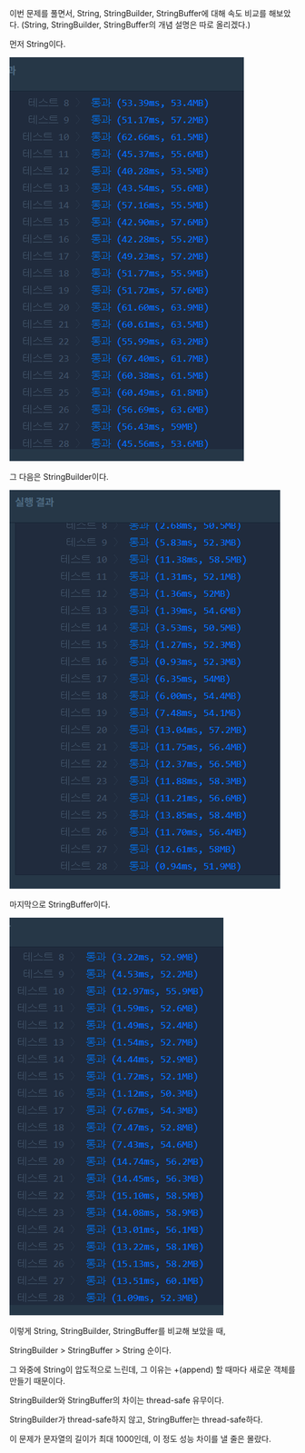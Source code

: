 이번 문제를 풀면서, String, StringBuilder, StringBuffer에 대해 속도 비교를 해보았다. (String, StringBuilder, StringBuffer의 개념 설명은 따로 올리겠다.)

먼저 String이다.

![String](./img/string.png)



그 다음은 StringBuilder이다.

![StringBuilder](./img/stringBuilder.png)



마지막으로 StringBuffer이다.

![StringBuffer](./img/stringBuffer.png)



이렇게 String, StringBuilder, StringBuffer를 비교해 보았을 때,

StringBuilder > StringBuffer > String 순이다.

그 와중에 String이 압도적으로 느린데, 그 이유는 +(append) 할 때마다 새로운 객체를 만들기 때문이다.

StringBuilder와 StringBuffer의 차이는 thread-safe 유무이다.

StringBuilder가 thread-safe하지 않고, StringBuffer는 thread-safe하다.

이 문제가 문자열의 길이가 최대 1000인데, 이 정도 성능 차이를 낼 줄은 몰랐다.

